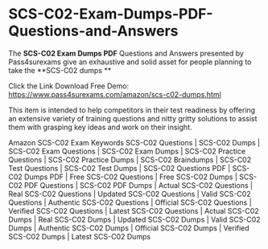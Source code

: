 # SCS-C02-Exam-Dumps-PDF-Questions-and-Answers
The **SCS-C02 Exam Dumps PDF** Questions and Answers presented by Pass4surexams give an exhaustive and solid asset for people planning to take the **SCS-C02 dumps **

Click the Link Download Free Demo: https://www.pass4surexams.com/amazon/scs-c02-dumps.html

This item is intended to help competitors in their test readiness by offering an extensive variety of training questions and nitty gritty solutions to assist them with grasping key ideas and work on their insight.


Amazon SCS-C02 Exam Keywords
SCS-C02 Questions | SCS-C02 Dumps | SCS-C02 Exam Questions | SCS-C02 Exam Dumps | SCS-C02 Practice Questions | SCS-C02 Practice Dumps | SCS-C02 Braindumps | SCS-C02 Test Questions | SCS-C02 Test Dumps | SCS-C02 Questions PDF | SCS-C02 Dumps PDF | Free SCS-C02 Questions | Free SCS-C02 Dumps | SCS-C02 PDF Questions | SCS-C02 PDF Dumps | Actual SCS-C02 Questions | Real SCS-C02 Questions | Updated SCS-C02 Questions | Valid SCS-C02 Questions | Authentic SCS-C02 Questions | Official SCS-C02 Questions | Verified SCS-C02 Questions | Latest SCS-C02 Questions | Actual SCS-C02 Dumps | Real SCS-C02 Dumps | Updated SCS-C02 Dumps | Valid SCS-C02 Dumps | Authentic SCS-C02 Dumps | Official SCS-C02 Dumps | Verified SCS-C02 Dumps | Latest SCS-C02 Dumps
